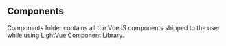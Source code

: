 ## Components

Components folder contains all the VueJS components shipped to the user while using LightVue Component Library.

